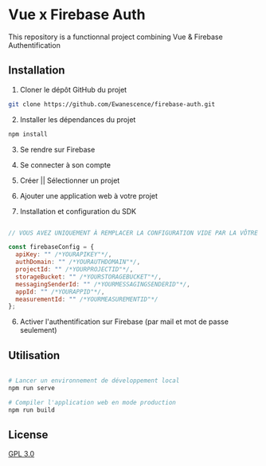 # Vue x Firebase Auth

This repository is a functionnal project combining Vue & Firebase Authentification

## Installation

1. Cloner le dépôt GitHub du projet

```bash
git clone https://github.com/Ewanescence/firebase-auth.git
```

2. Installer les dépendances du projet
```bash
npm install
```

3. Se rendre sur Firebase

5. Se connecter à son compte

6. Créer || Sélectionner un projet 

4. Ajouter une application web à votre projet

5. Installation et configuration du SDK

```javascript

// VOUS AVEZ UNIQUEMENT À REMPLACER LA CONFIGURATION VIDE PAR LA VÔTRE

const firebaseConfig = {
  apiKey: "" /*YOURAPIKEY"*/,
  authDomain: "" /*YOURAUTHDOMAIN"*/,
  projectId: "" /*YOURPROJECTID"*/,
  storageBucket: "" /*YOURSTORAGEBUCKET"*/,
  messagingSenderId: "" /*YOURMESSAGINGSENDERID"*/,
  appId: "" /*YOURAPPID"*/,
  measurementId: "" /*YOURMEASUREMENTID"*/
};

```

6. Activer l'authentification sur Firebase (par mail et mot de passe seulement)

## Utilisation

```bash 

# Lancer un environnement de développement local
npm run serve

# Compiler l'application web en mode production
npm run build

```

## License
[GPL 3.0](https://choosealicense.com/licenses/gpl-3.0/)

